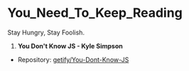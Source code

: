 # You_Need_To_Keep_Reading
Stay Hungry, Stay Foolish.

1. **You Don't Know JS - Kyle Simpson**
- Repository: [getify/You-Dont-Know-JS](https://github.com/getify/You-Dont-Know-JS)
